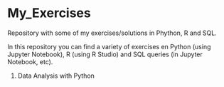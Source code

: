# My_Exercises
Repository with some of my exercises/solutions in Phython, R and SQL.


In this repository you can find a variety of exercises en Python (using Jupyter Notebook), R (using R Studio) and SQL queries (in Jupyter Notebook, etc).

1. Data Analysis with Python
